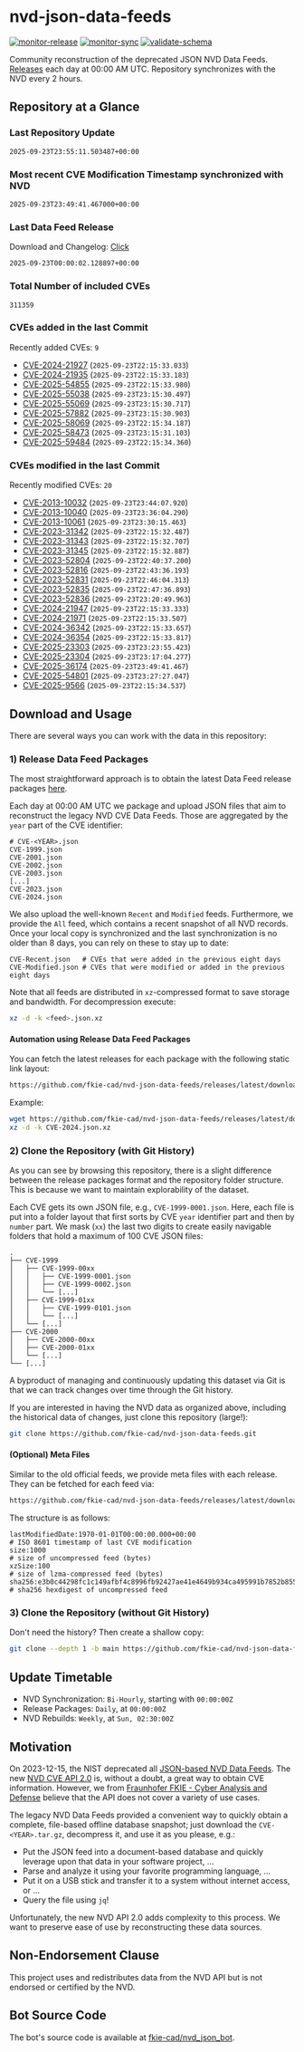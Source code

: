 # nvd-json-data-feeds

[![monitor-release](https://github.com/fkie-cad/nvd-json-data-feeds/actions/workflows/monitor_release.yml/badge.svg)](https://github.com/fkie-cad/nvd-json-data-feeds/actions/workflows/monitor_release.yml)
[![monitor-sync](https://github.com/fkie-cad/nvd-json-data-feeds/actions/workflows/monitor_sync.yml/badge.svg)](https://github.com/fkie-cad/nvd-json-data-feeds/actions/workflows/monitor_sync.yml)
[![validate-schema](https://github.com/fkie-cad/nvd-json-data-feeds/actions/workflows/validate_schema.yml/badge.svg)](https://github.com/fkie-cad/nvd-json-data-feeds/actions/workflows/validate_schema.yml)

Community reconstruction of the deprecated JSON NVD Data Feeds.
[Releases](https://github.com/fkie-cad/nvd-json-data-feeds/releases/latest) each day at 00:00 AM UTC.
Repository synchronizes with the NVD every 2 hours.

## Repository at a Glance

### Last Repository Update

```plain
2025-09-23T23:55:11.503487+00:00
```

### Most recent CVE Modification Timestamp synchronized with NVD

```plain
2025-09-23T23:49:41.467000+00:00
```

### Last Data Feed Release

Download and Changelog: [Click](https://github.com/fkie-cad/nvd-json-data-feeds/releases/latest)

```plain
2025-09-23T00:00:02.128897+00:00
```

### Total Number of included CVEs

```plain
311359
```

### CVEs added in the last Commit

Recently added CVEs: `9`

- [CVE-2024-21927](CVE-2024/CVE-2024-219xx/CVE-2024-21927.json) (`2025-09-23T22:15:33.033`)
- [CVE-2024-21935](CVE-2024/CVE-2024-219xx/CVE-2024-21935.json) (`2025-09-23T22:15:33.183`)
- [CVE-2025-54855](CVE-2025/CVE-2025-548xx/CVE-2025-54855.json) (`2025-09-23T22:15:33.980`)
- [CVE-2025-55038](CVE-2025/CVE-2025-550xx/CVE-2025-55038.json) (`2025-09-23T23:15:30.497`)
- [CVE-2025-55069](CVE-2025/CVE-2025-550xx/CVE-2025-55069.json) (`2025-09-23T23:15:30.717`)
- [CVE-2025-57882](CVE-2025/CVE-2025-578xx/CVE-2025-57882.json) (`2025-09-23T23:15:30.903`)
- [CVE-2025-58069](CVE-2025/CVE-2025-580xx/CVE-2025-58069.json) (`2025-09-23T22:15:34.187`)
- [CVE-2025-58473](CVE-2025/CVE-2025-584xx/CVE-2025-58473.json) (`2025-09-23T23:15:31.103`)
- [CVE-2025-59484](CVE-2025/CVE-2025-594xx/CVE-2025-59484.json) (`2025-09-23T22:15:34.360`)


### CVEs modified in the last Commit

Recently modified CVEs: `20`

- [CVE-2013-10032](CVE-2013/CVE-2013-100xx/CVE-2013-10032.json) (`2025-09-23T23:44:07.920`)
- [CVE-2013-10040](CVE-2013/CVE-2013-100xx/CVE-2013-10040.json) (`2025-09-23T23:36:04.290`)
- [CVE-2013-10061](CVE-2013/CVE-2013-100xx/CVE-2013-10061.json) (`2025-09-23T23:30:15.463`)
- [CVE-2023-31342](CVE-2023/CVE-2023-313xx/CVE-2023-31342.json) (`2025-09-23T22:15:32.487`)
- [CVE-2023-31343](CVE-2023/CVE-2023-313xx/CVE-2023-31343.json) (`2025-09-23T22:15:32.707`)
- [CVE-2023-31345](CVE-2023/CVE-2023-313xx/CVE-2023-31345.json) (`2025-09-23T22:15:32.887`)
- [CVE-2023-52804](CVE-2023/CVE-2023-528xx/CVE-2023-52804.json) (`2025-09-23T22:40:37.200`)
- [CVE-2023-52816](CVE-2023/CVE-2023-528xx/CVE-2023-52816.json) (`2025-09-23T22:43:36.193`)
- [CVE-2023-52831](CVE-2023/CVE-2023-528xx/CVE-2023-52831.json) (`2025-09-23T22:46:04.313`)
- [CVE-2023-52835](CVE-2023/CVE-2023-528xx/CVE-2023-52835.json) (`2025-09-23T22:47:36.893`)
- [CVE-2023-52836](CVE-2023/CVE-2023-528xx/CVE-2023-52836.json) (`2025-09-23T23:20:49.963`)
- [CVE-2024-21947](CVE-2024/CVE-2024-219xx/CVE-2024-21947.json) (`2025-09-23T22:15:33.333`)
- [CVE-2024-21971](CVE-2024/CVE-2024-219xx/CVE-2024-21971.json) (`2025-09-23T22:15:33.507`)
- [CVE-2024-36342](CVE-2024/CVE-2024-363xx/CVE-2024-36342.json) (`2025-09-23T22:15:33.657`)
- [CVE-2024-36354](CVE-2024/CVE-2024-363xx/CVE-2024-36354.json) (`2025-09-23T22:15:33.817`)
- [CVE-2025-23303](CVE-2025/CVE-2025-233xx/CVE-2025-23303.json) (`2025-09-23T23:23:55.423`)
- [CVE-2025-23304](CVE-2025/CVE-2025-233xx/CVE-2025-23304.json) (`2025-09-23T23:17:04.277`)
- [CVE-2025-36174](CVE-2025/CVE-2025-361xx/CVE-2025-36174.json) (`2025-09-23T23:49:41.467`)
- [CVE-2025-54801](CVE-2025/CVE-2025-548xx/CVE-2025-54801.json) (`2025-09-23T23:27:27.047`)
- [CVE-2025-9566](CVE-2025/CVE-2025-95xx/CVE-2025-9566.json) (`2025-09-23T22:15:34.537`)


## Download and Usage

There are several ways you can work with the data in this repository:

### 1) Release Data Feed Packages

The most straightforward approach is to obtain the latest Data Feed release packages [here](https://github.com/fkie-cad/nvd-json-data-feeds/releases/latest).

Each day at 00:00 AM UTC we package and upload JSON files that aim to reconstruct the legacy NVD CVE Data Feeds.
Those are aggregated by the `year` part of the CVE identifier:

```
# CVE-<YEAR>.json
CVE-1999.json
CVE-2001.json
CVE-2002.json
CVE-2003.json
[...]
CVE-2023.json
CVE-2024.json
```

We also upload the well-known `Recent` and `Modified` feeds.
Furthermore, we provide the `All` feed, which contains a recent snapshot of all NVD records.
Once your local copy is synchronized and the last synchronization is no older than 8 days, you can rely on these to stay up to date:

```plain
CVE-Recent.json   # CVEs that were added in the previous eight days
CVE-Modified.json # CVEs that were modified or added in the previous eight days
```

Note that all feeds are distributed in `xz`-compressed format to save storage and bandwidth.
For decompression execute:

```sh
xz -d -k <feed>.json.xz
```

#### Automation using Release Data Feed Packages

You can fetch the latest releases for each package with the following static link layout:

```sh
https://github.com/fkie-cad/nvd-json-data-feeds/releases/latest/download/CVE-<YEAR>.json.xz
```

Example:

```sh
wget https://github.com/fkie-cad/nvd-json-data-feeds/releases/latest/download/CVE-2024.json.xz
xz -d -k CVE-2024.json.xz
```

### 2) Clone the Repository (with Git History)

As you can see by browsing this repository, there is a slight difference between the release packages format and the repository folder structure.
This is because we want to maintain explorability of the dataset.

Each CVE gets its own JSON file, e.g., `CVE-1999-0001.json`.
Here, each file is put into a folder layout that first sorts by CVE `year` identifier part and then by `number` part.
We mask (`xx`) the last two digits to create easily navigable folders that hold a maximum of 100 CVE JSON files:

```plain
.
├── CVE-1999
│   ├── CVE-1999-00xx
│   │   ├── CVE-1999-0001.json
│   │   ├── CVE-1999-0002.json
│   │   └── [...]
│   ├── CVE-1999-01xx
│   │   ├── CVE-1999-0101.json
│   │   └── [...]
│   └── [...]
├── CVE-2000
│   ├── CVE-2000-00xx
│   ├── CVE-2000-01xx
│   └── [...]
└── [...]
```

A byproduct of managing and continuously updating this dataset via Git is that we can track changes over time through the Git history.

If you are interested in having the NVD data as organized above, including the historical data of changes, just clone this repository (large!):

```sh
git clone https://github.com/fkie-cad/nvd-json-data-feeds.git
```

#### (Optional) Meta Files

Similar to the old official feeds, we provide meta files with each release. They can be fetched for each feed via:

```sh
https://github.com/fkie-cad/nvd-json-data-feeds/releases/latest/download/CVE-<YEAR>.meta
```

The structure is as follows:

```plain
lastModifiedDate:1970-01-01T00:00:00.000+00:00                          # ISO 8601 timestamp of last CVE modification
size:1000                                                               # size of uncompressed feed (bytes)
xzSize:100                                                              # size of lzma-compressed feed (bytes)
sha256:e3b0c44298fc1c149afbf4c8996fb92427ae41e4649b934ca495991b7852b855 # sha256 hexdigest of uncompressed feed
```

### 3) Clone the Repository (without Git History)

Don't need the history? Then create a shallow copy:

```sh
git clone --depth 1 -b main https://github.com/fkie-cad/nvd-json-data-feeds.git
```


## Update Timetable

* NVD Synchronization: `Bi-Hourly`, starting with `00:00:00Z`
* Release Packages: `Daily`, at `00:00:00Z`
* NVD Rebuilds: `Weekly`, at `Sun, 02:30:00Z`


## Motivation

On 2023-12-15, the NIST deprecated all [JSON-based NVD Data Feeds](https://nvd.nist.gov/vuln/data-feeds#divRetirementBanner-1).
The new [NVD CVE API 2.0](https://nvd.nist.gov/developers/vulnerabilities) is, without a doubt, a great way to obtain CVE information.
However, we from [Fraunhofer FKIE - Cyber Analysis and Defense](https://www.fkie.fraunhofer.de/en/departments/cad.html) believe that the API does not cover a variety of use cases.

The legacy NVD Data Feeds provided a convenient way to quickly obtain a complete, file-based offline database snapshot; just download the `CVE-<YEAR>.tar.gz`, decompress it, and use it as you please, e.g.:

- Put the JSON feed into a document-based database and quickly leverage upon that data in your software project, ...
- Parse and analyze it using your favorite programming language, ...
- Put it on a USB stick and transfer it to a system without internet access, or ...
- Query the file using `jq`!

Unfortunately, the new NVD API 2.0 adds complexity to this process.
We want to preserve ease of use by reconstructing these data sources.

## Non-Endorsement Clause

This project uses and redistributes data from the NVD API but is not endorsed or certified by the NVD.

## Bot Source Code

The bot's source code is available at [fkie-cad/nvd\_json\_bot](https://github.com/fkie-cad/nvd_json_bot).